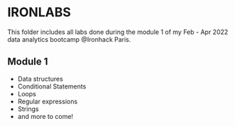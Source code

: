# IRONLABS
 This folder includes all labs done during the module 1 of my Feb - Apr 2022 data analytics bootcamp @Ironhack Paris.
 
 ## Module 1
 - Data structures
 - Conditional Statements
 - Loops
 - Regular expressions
 - Strings
 - and more to come!
